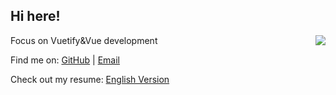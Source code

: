 ## Hi here!

<img align="right" src="https://github-readme-stats.vercel.app/api?username=AGDholo" />

Focus on Vuetify&Vue development

Find me on: [GitHub](https://github.com/AGDholo) | [Email](mailto:agdholo@outlook.com)

Check out my resume: [English Version](https://github.com/AGDholo/resume/blob/master/readme.md)
